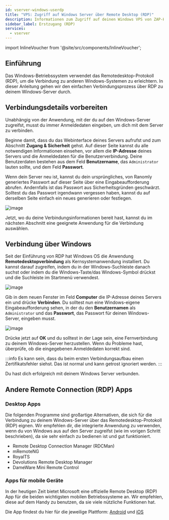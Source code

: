 ```yaml
---
id: vserver-windows-userdp
title: "VPS: Zugriff auf Windows Server über Remote Desktop (RDP)"
description: Informationen zum Zugriff auf deinen Windows VPS von ZAP-Hosting über Remote Desktop (RDP) - ZAP-Hosting.com Dokumentation
sidebar_label: Erstzugang (RDP)
services:
  - vserver
---
```


import InlineVoucher from '@site/src/components/InlineVoucher';

## Einführung

Das Windows-Betriebssystem verwendet das Remotedesktop-Protokoll (RDP), um die Verbindung zu anderen Windows-Systemen zu erleichtern. In dieser Anleitung gehen wir den einfachen Verbindungsprozess über RDP zu deinem Windows-Server durch.

<InlineVoucher />

## Verbindungsdetails vorbereiten

Unabhängig von der Anwendung, mit der du auf den Windows-Server zugreifst, musst du immer Anmeldedaten eingeben, um dich mit dem Server zu verbinden.

Beginne damit, dass du das Webinterface deines Servers aufrufst und zum Abschnitt **Zugang & Sicherheit** gehst. Auf dieser Seite kannst du alle notwendigen Informationen einsehen, vor allem die **IP-Adresse** deines Servers und die Anmeldedaten für die Benutzerverbindung. Deine Benutzerdaten bestehen aus dem Feld **Benutzername**, das `Administrator` lauten sollte, und dem Feld **Passwort**.

Wenn dein Server neu ist, kannst du dein ursprüngliches, von Ranomly generiertes Passwort auf dieser Seite über eine Eingabeaufforderung abrufen. Andernfalls ist das Passwort aus Sicherheitsgründen geschwärzt. Solltest du das Passwort irgendwann vergessen haben, kannst du auf derselben Seite einfach ein neues generieren oder festlegen.

![image](https://screensaver01.zap-hosting.com/index.php/s/pzGKXNmjxQ3eEKe/preview)

Jetzt, wo du deine Verbindungsinformationen bereit hast, kannst du im nächsten Abschnitt eine geeignete Anwendung für die Verbindung auswählen.

## Verbindung über Windows

Seit der Einführung von RDP hat Windows OS die Anwendung **Remotedesktopverbindung** als Kernsystemanwendung installiert. Du kannst darauf zugreifen, indem du in der Windows-Suchleiste danach suchst oder indem du die Windows-Taste/das Windows-Symbol drückst und die Suchleiste im Startmenü verwendest.

![image](https://screensaver01.zap-hosting.com/index.php/s/TZNJQsY266fYaqg/preview)

Gib in dem neuen Fenster im Feld **Computer** die IP-Adresse deines Servers ein und drücke **Verbinden**. Du solltest nun eine Windows-eigene Eingabeaufforderung sehen, in der du den **Benutzernamen** als `Administrator` und das **Passwort**, das Passwort für deinen Windows-Server, eingeben musst.

![image](https://screensaver01.zap-hosting.com/index.php/s/WYx7Czi8KtyWGgH/preview)

Drücke jetzt auf **OK** und du solltest in der Lage sein, eine Fernverbindung zu deinem Windows-Server herzustellen. Wenn du Probleme hast, überprüfe, ob die eingegebenen Anmeldedaten korrekt sind.

:::info
Es kann sein, dass du beim ersten Verbindungsaufbau einen Zertifikatsfehler siehst. Das ist normal und kann getrost ignoriert werden.
:::

Du hast dich erfolgreich mit deinem Windows Server verbunden.

## Andere Remote Connection (RDP) Apps

### Desktop Apps

Die folgenden Programme sind großartige Alternativen, die sich für die Verbindung zu deinem Windows-Server über das Remotedesktop-Protokoll (RDP) eignen. Wir empfehlen dir, die integrierte Anwendung zu verwenden, wenn du von Windows aus auf den Server zugreifst (wie im vorigen Schritt beschrieben), da sie sehr einfach zu bedienen ist und gut funktioniert.

- Remote Desktop Connection Manager (RDCMan)
- mRemoteNG
- RoyalTS
- Devolutions Remote Desktop Manager
- DameWare Mini Remote Control

### Apps für mobile Geräte

In der heutigen Zeit bietet Microsoft eine offizielle Remote Desktop (RDP) App für die beiden wichtigsten mobilen Betriebssysteme an. Wir empfehlen, diese auf dem Handy zu benutzen, da sie viele nützliche Funktionen hat.

Die App findest du hier für die jeweilige Plattform: [Android](https://play.google.com/store/apps/details?id=com.microsoft.rdc.androidx&hl=en) und [iOS](https://apps.apple.com/us/app/remote-desktop-mobile/id714464092)